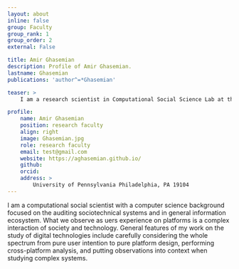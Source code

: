```yaml
---
layout: about
inline: false
group: Faculty
group_rank: 1
group_order: 2
external: False

title: Amir Ghasemian
description: Profile of Amir Ghasemian.
lastname: Ghasemian
publications: 'author^=*Ghasemian'

teaser: >
    I am a research scientist in Computational Social Science Lab at the University of Pennsylvania.

profile:
    name: Amir Ghasemian
    position: research faculty   
    align: right
    image: Ghasemian.jpg
    role: research faculty
    email: test@gmail.com
    website: https://aghasemian.github.io/
    github: 
    orcid: 
    address: >
        University of Pennsylvania Philadelphia, PA 19104
---
```


I am a computational social scientist with a computer science background focused on the auditing sociotechnical systems and in general information ecosystem. What we observe as uers experience on platforms is a complex interaction of society and technology. General features of my work on the study of digital technologies include carefully considering the whole spectrum from pure user intention to pure platform design, performing cross-platform analysis, and putting observations into context when studying complex systems.